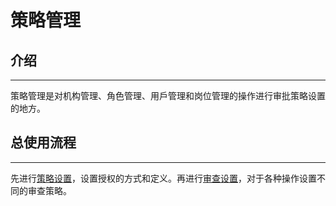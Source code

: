 # 策略管理

## 介绍

---

策略管理是对机构管理、角色管理、用戶管理和岗位管理的操作进行审批策略设置的地方。

## 总使用流程

---

先进行[策略设置](策略设置.md)，设置授权的方式和定义。再进行[审查设置](审查设置.md)，对于各种操作设置不同的审查策略。